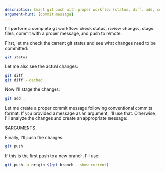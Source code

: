 ```yaml
---
description: Smart git push with proper workflow (status, diff, add, commit, push)
argument-hint: [commit message]
---
```


I'll perform a complete git workflow: check status, review changes, stage files, commit with a proper message, and push to remote.

First, let me check the current git status and see what changes need to be committed:

```bash
git status
```

Let me also see the actual changes:

```bash
git diff
git diff --cached
```

Now I'll stage the changes:

```bash
git add .
```

Let me create a proper commit message following conventional commits format. If you provided a message as an argument, I'll use that. Otherwise, I'll analyze the changes and create an appropriate message:

$ARGUMENTS

Finally, I'll push the changes:

```bash
git push
```

If this is the first push to a new branch, I'll use:

```bash
git push -u origin $(git branch --show-current)
```